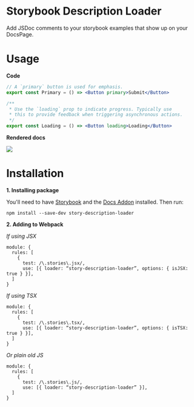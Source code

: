 # Storybook Description Loader

Add JSDoc comments to your storybook examples that show up on your DocsPage.

# Usage

**Code**
```jsx
// A `primary` button is used for emphasis.
export const Primary = () => <Button primary>Submit</Button>

/**
 * Use the `loading` prop to indicate progress. Typically use
 * this to provide feedback when triggering asynchronous actions.
 */
export const Loading = () => <Button loading>Loading</Button>
```

**Rendered docs**

![](https://cl.ly/ec53a39ae2c9/Image%2525202020-03-02%252520at%25252010.50.55%252520PM.png)


# Installation

**1. Installing package**

You'll need to have [Storybook](https://github.com/storybookjs/storybook) and the [Docs Addon](https://github.com/storybookjs/storybook/tree/master/addons/docs) installed. Then run:

`npm install --save-dev story-description-loader`

**2. Adding to Webpack**

*If using JSX*
```
module: {
  rules: [
    {
      test: /\.stories\.jsx/,
      use: [{ loader: “story-description-loader”, options: { isJSX: true } }],
  ]
}
```

*If using TSX*
```
module: {
  rules: [
    {
      test: /\.stories\.tsx/,
      use: [{ loader: “story-description-loader”, options: { isTSX: true } }],
  ]
}
```

*Or plain old JS*

```
module: {
  rules: [
    {
      test: /\.stories\.js/,
      use: [{ loader: “story-description-loader” }],
  ]
}
```
